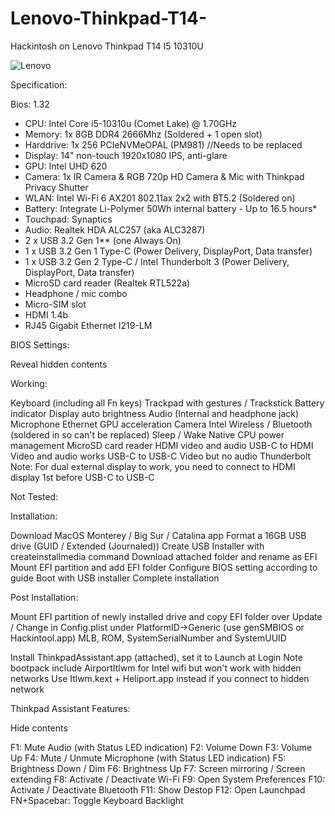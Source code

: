 # Lenovo-Thinkpad-T14-
Hackintosh on Lenovo Thinkpad T14 I5 10310U

![Lenovo](./Screen/1.png)
 

Specification:

Bios: 1.32
- CPU: Intel Core i5-10310u (Comet Lake) @ 1.70GHz
- Memory: 1x 8GB DDR4 2666Mhz (Soldered + 1 open slot)
- Harddrive: 1x 256 PCIeNVMeOPAL (PM981) //Needs to be replaced
- Display: 14" non-touch 1920x1080 IPS, anti-glare 
- GPU: Intel UHD 620
- Camera: 1x IR Camera & RGB 720p HD Camera & Mic with Thinkpad Privacy Shutter
- WLAN: Intel Wi-Fi 6 AX201 802.11ax 2x2 with BT5.2 (Soldered on)
- Battery: Integrate Li-Polymer 50Wh internal battery - Up to 16.5 hours*
- Touchpad: Synaptics 
- Audio: Realtek HDA ALC257 (aka ALC3287)
- 2 x USB 3.2 Gen 1** (one Always On)
- 1 x USB 3.2 Gen 1 Type-C (Power Delivery, DisplayPort, Data transfer)
- 1 x USB 3.2 Gen 2 Type-C / Intel Thunderbolt 3 (Power Delivery, DisplayPort, Data transfer)
- MicroSD card reader (Realtek RTL522a)
- Headphone / mic combo
- Micro-SIM slot
- HDMI 1.4b
- RJ45 Gigabit Ethernet I219-LM
 

BIOS Settings:

  Reveal hidden contents
 

Working:

 Keyboard (including all Fn keys)
 Trackpad with gestures / Trackstick
 Battery indicator
 Display auto brightness
 Audio (Internal and headphone jack)
 Microphone
 Ethernet
 GPU acceleration
 Camera
 Intel Wireless / Bluetooth (soldered in so can't be replaced)
 Sleep / Wake
 Native CPU power management
 MicroSD card reader
 HDMI video and audio 
 USB-C to HDMI Video and audio works
 USB-C to USB-C Video but no audio
 Thunderbolt 
Note: For dual external display to work, you need to connect to HDMI display 1st before USB-C to USB-C

 
Not Tested:


 
Installation:

Download MacOS Monterey / Big Sur / Catalina app
Format a 16GB USB drive (GUID / Extended (Journaled))
Create USB Installer with createinstallmedia command
Download attached folder and rename as EFI
Mount EFI partition and add EFI folder
Configure BIOS setting according to guide
Boot with USB installer
Complete installation
 

Post Installation:

Mount EFI partition of newly installed drive and copy EFI folder over
Update / Change in Config.plist under PlatformID->Generic (use genSMBIOS or Hackintool.app)
           MLB, ROM, SystemSerialNumber and SystemUUID

Install ThinkpadAssistant.app (attached), set it to Launch at Login
Note bootpack include AirportItlwm for Intel wifi but won't work with hidden networks
Use Itlwm.kext + Heliport.app instead if you connect to hidden network
 

 

Thinkpad Assistant Features:

  Hide contents
 

F1: Mute Audio (with Status LED indication)
F2: Volume Down
F3: Volume Up
F4: Mute / Unmute Microphone (with Status LED indication)
F5: Brightness Down / Dim
F6: Brightness Up
F7: Screen mirroring / Screen extending
F8: Activate / Deactivate Wi-Fi
F9: Open System Preferences
F10: Activate / Deactivate Bluetooth
F11: Show Destop
F12: Open Launchpad
FN+Spacebar: Toggle Keyboard Backlight
 


